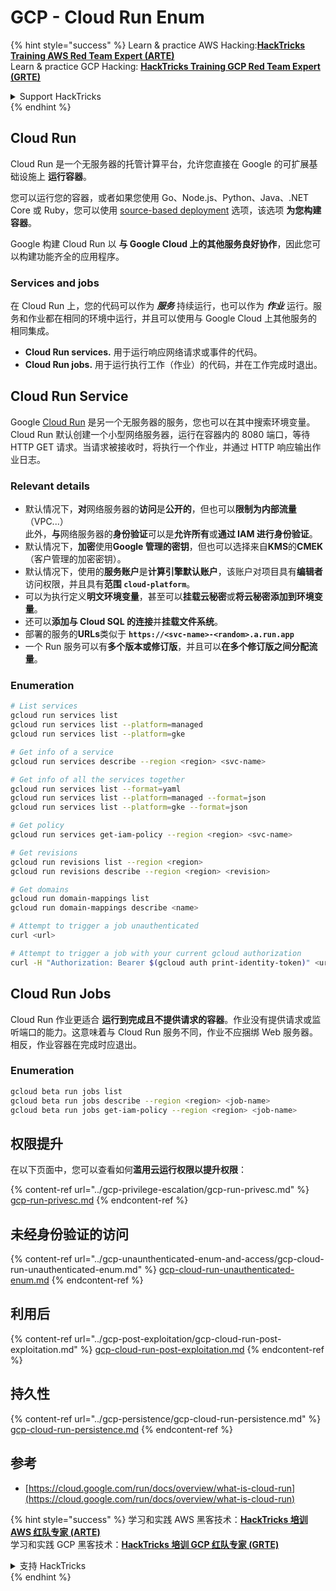 # GCP - Cloud Run Enum

{% hint style="success" %}
Learn & practice AWS Hacking:<img src="../../../.gitbook/assets/image (1).png" alt="" data-size="line">[**HackTricks Training AWS Red Team Expert (ARTE)**](https://training.hacktricks.xyz/courses/arte)<img src="../../../.gitbook/assets/image (1).png" alt="" data-size="line">\
Learn & practice GCP Hacking: <img src="../../../.gitbook/assets/image (2).png" alt="" data-size="line">[**HackTricks Training GCP Red Team Expert (GRTE)**<img src="../../../.gitbook/assets/image (2).png" alt="" data-size="line">](https://training.hacktricks.xyz/courses/grte)

<details>

<summary>Support HackTricks</summary>

* Check the [**subscription plans**](https://github.com/sponsors/carlospolop)!
* **Join the** 💬 [**Discord group**](https://discord.gg/hRep4RUj7f) or the [**telegram group**](https://t.me/peass) or **follow** us on **Twitter** 🐦 [**@hacktricks\_live**](https://twitter.com/hacktricks\_live)**.**
* **Share hacking tricks by submitting PRs to the** [**HackTricks**](https://github.com/carlospolop/hacktricks) and [**HackTricks Cloud**](https://github.com/carlospolop/hacktricks-cloud) github repos.

</details>
{% endhint %}

## Cloud Run <a href="#reviewing-cloud-run-configurations" id="reviewing-cloud-run-configurations"></a>

Cloud Run 是一个无服务器的托管计算平台，允许您直接在 Google 的可扩展基础设施上 **运行容器**。

您可以运行您的容器，或者如果您使用 Go、Node.js、Python、Java、.NET Core 或 Ruby，您可以使用 [source-based deployment](https://cloud.google.com/run/docs/deploying-source-code) 选项，该选项 **为您构建容器**。

Google 构建 Cloud Run 以 **与 Google Cloud 上的其他服务良好协作**，因此您可以构建功能齐全的应用程序。

### Services and jobs <a href="#services-and-jobs" id="services-and-jobs"></a>

在 Cloud Run 上，您的代码可以作为 _**服务**_ 持续运行，也可以作为 _**作业**_ 运行。服务和作业都在相同的环境中运行，并且可以使用与 Google Cloud 上其他服务的相同集成。

* **Cloud Run services.** 用于运行响应网络请求或事件的代码。
* **Cloud Run jobs.** 用于运行执行工作（作业）的代码，并在工作完成时退出。

## Cloud Run Service

Google [Cloud Run](https://cloud.google.com/run) 是另一个无服务器的服务，您也可以在其中搜索环境变量。Cloud Run 默认创建一个小型网络服务器，运行在容器内的 8080 端口，等待 HTTP GET 请求。当请求被接收时，将执行一个作业，并通过 HTTP 响应输出作业日志。

### Relevant details

* 默认情况下，**对**网络服务器的**访问**是**公开的**，但也可以**限制为内部流量**（VPC...）\
此外，**与**网络服务器的**身份验证**可以是**允许所有**或**通过 IAM 进行身份验证**。
* 默认情况下，**加密**使用**Google 管理的密钥**，但也可以选择来自**KMS**的**CMEK**（客户管理的加密密钥）。
* 默认情况下，使用的**服务账户**是**计算引擎默认账户**，该账户对项目具有**编辑者**访问权限，并且具有**范围 `cloud-platform`**。
* 可以为执行定义**明文环境变量**，甚至可以**挂载云秘密**或**将云秘密添加到环境变量**。
* 还可以**添加与 Cloud SQL 的连接**并**挂载文件系统**。
* 部署的服务的**URLs**类似于 **`https://<svc-name>-<random>.a.run.app`**
* 一个 Run 服务可以有**多个版本或修订版**，并且可以**在多个修订版之间分配流量**。

### Enumeration
```bash
# List services
gcloud run services list
gcloud run services list --platform=managed
gcloud run services list --platform=gke

# Get info of a service
gcloud run services describe --region <region> <svc-name>

# Get info of all the services together
gcloud run services list --format=yaml
gcloud run services list --platform=managed --format=json
gcloud run services list --platform=gke --format=json

# Get policy
gcloud run services get-iam-policy --region <region> <svc-name>

# Get revisions
gcloud run revisions list --region <region>
gcloud run revisions describe --region <region> <revision>

# Get domains
gcloud run domain-mappings list
gcloud run domain-mappings describe <name>

# Attempt to trigger a job unauthenticated
curl <url>

# Attempt to trigger a job with your current gcloud authorization
curl -H "Authorization: Bearer $(gcloud auth print-identity-token)" <url>
```
## Cloud Run Jobs

Cloud Run 作业更适合 **运行到完成且不提供请求的容器**。作业没有提供请求或监听端口的能力。这意味着与 Cloud Run 服务不同，作业不应捆绑 Web 服务器。相反，作业容器在完成时应退出。

### Enumeration
```bash
gcloud beta run jobs list
gcloud beta run jobs describe --region <region> <job-name>
gcloud beta run jobs get-iam-policy --region <region> <job-name>
```
## 权限提升

在以下页面中，您可以查看如何**滥用云运行权限以提升权限**：

{% content-ref url="../gcp-privilege-escalation/gcp-run-privesc.md" %}
[gcp-run-privesc.md](../gcp-privilege-escalation/gcp-run-privesc.md)
{% endcontent-ref %}

## 未经身份验证的访问

{% content-ref url="../gcp-unaunthenticated-enum-and-access/gcp-cloud-run-unauthenticated-enum.md" %}
[gcp-cloud-run-unauthenticated-enum.md](../gcp-unaunthenticated-enum-and-access/gcp-cloud-run-unauthenticated-enum.md)
{% endcontent-ref %}

## 利用后

{% content-ref url="../gcp-post-exploitation/gcp-cloud-run-post-exploitation.md" %}
[gcp-cloud-run-post-exploitation.md](../gcp-post-exploitation/gcp-cloud-run-post-exploitation.md)
{% endcontent-ref %}

## 持久性

{% content-ref url="../gcp-persistence/gcp-cloud-run-persistence.md" %}
[gcp-cloud-run-persistence.md](../gcp-persistence/gcp-cloud-run-persistence.md)
{% endcontent-ref %}

## 参考

* [https://cloud.google.com/run/docs/overview/what-is-cloud-run](https://cloud.google.com/run/docs/overview/what-is-cloud-run)

{% hint style="success" %}
学习和实践 AWS 黑客技术：<img src="../../../.gitbook/assets/image (1).png" alt="" data-size="line">[**HackTricks 培训 AWS 红队专家 (ARTE)**](https://training.hacktricks.xyz/courses/arte)<img src="../../../.gitbook/assets/image (1).png" alt="" data-size="line">\
学习和实践 GCP 黑客技术：<img src="../../../.gitbook/assets/image (2).png" alt="" data-size="line">[**HackTricks 培训 GCP 红队专家 (GRTE)**<img src="../../../.gitbook/assets/image (2).png" alt="" data-size="line">](https://training.hacktricks.xyz/courses/grte)

<details>

<summary>支持 HackTricks</summary>

* 查看 [**订阅计划**](https://github.com/sponsors/carlospolop)!
* **加入** 💬 [**Discord 群组**](https://discord.gg/hRep4RUj7f) 或 [**电报群组**](https://t.me/peass) 或 **在 Twitter 上关注** 🐦 [**@hacktricks\_live**](https://twitter.com/hacktricks\_live)**.**
* **通过向** [**HackTricks**](https://github.com/carlospolop/hacktricks) 和 [**HackTricks Cloud**](https://github.com/carlospolop/hacktricks-cloud) github 仓库提交 PR 分享黑客技巧。

</details>
{% endhint %}
